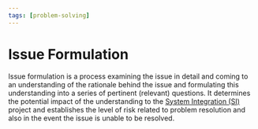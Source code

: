 ```yaml
---
tags: [problem-solving]
---
```


# Issue Formulation

Issue formulation is a process examining the issue in detail and coming to an
understanding of the rationale behind the issue and formulating this
understanding into a series of pertinent (relevant) questions. It determines the
potential impact of the understanding to the [System Integration (SI)](202303242149.md)
project and establishes the level of risk related to problem resolution and also
in the event the issue is unable to be resolved.
